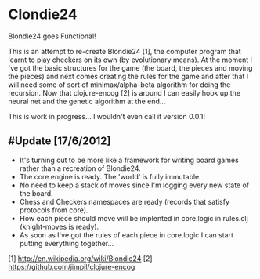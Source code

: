 Clondie24
=========

Blondie24 goes Functional!

This is an attempt to re-create Blondie24 [1], the computer program that learnt to play checkers on its own (by evolutionary means). At the moment I 've got the basic structures for the game (the board, the pieces and moving the pieces) and next comes creating the rules for the game and after that I will need some of sort of minimax/alpha-beta algorithm for doing the recursion. Now that clojure-encog [2] is around I can easily hook up the neural net and the genetic algorithm at the end... 


This is work in progress... I wouldn't even call it version 0.0.1!


#Update [17/6/2012]
--------------------

- It's turning out to be more like a framework for writing board games rather than a recreation of Blondie24.
- The core engine is ready. The 'world' is fully immutable. 
- No need to keep a stack of moves since I'm logging every new state of the board.
- Chess and Checkers namespaces are ready (records that satisfy protocols from core).
- How each piece should move will be implented in core.logic in rules.clj (knight-moves is ready).
- As soon as I've got the rules of each piece in core.logic I can start putting everything together...




[1] http://en.wikipedia.org/wiki/Blondie24 
[2] https://github.com/jimpil/clojure-encog
